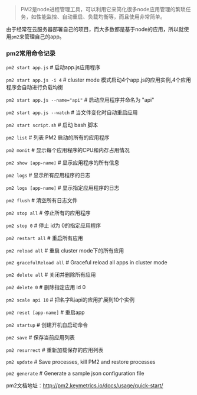 
>PM2是node进程管理工具，可以利用它来简化很多node应用管理的繁琐任务，如性能监控、自动重启、负载均衡等，而且使用非常简单。


由于经常在云服务器部署自己的项目，而大多数都是基于node的应用，所以就使用`pm2`来管理自己的app。

### pm2常用命令记录

`pm2 start app.js`              # 启动app.js应用程序

`pm2 start app.js -i 4`   # cluster mode 模式启动4个app.js的应用实例,4个应用程序会自动进行负载均衡

`pm2 start app.js --name="api"` # 启动应用程序并命名为 "api"

`pm2 start app.js --watch`   # 当文件变化时自动重启应用

`pm2 start script.sh`      # 启动 bash 脚本

`pm2 list`           # 列表 PM2 启动的所有的应用程序

`pm2 monit`           # 显示每个应用程序的CPU和内存占用情况

`pm2 show [app-name]`     # 显示应用程序的所有信息

`pm2 logs`           # 显示所有应用程序的日志

`pm2 logs [app-name]`      # 显示指定应用程序的日志

`pm2 flush`            # 清空所有日志文件

`pm2 stop all`         # 停止所有的应用程序

`pm2 stop 0`       # 停止 id为 0的指定应用程序

`pm2 restart all`        # 重启所有应用

`pm2 reload all`        # 重启 cluster mode下的所有应用

`pm2 gracefulReload all`    # Graceful reload all apps in cluster mode

`pm2 delete all`        # 关闭并删除所有应用

`pm2 delete 0`         # 删除指定应用 id 0

`pm2 scale api 10`       # 把名字叫api的应用扩展到10个实例

`pm2 reset [app-name]`    # 重启app

`pm2 startup`         # 创建开机自启动命令

`pm2 save`          # 保存当前应用列表

`pm2 resurrect`        # 重新加载保存的应用列表

`pm2 update`         # Save processes, kill PM2 and restore processes

`pm2 generate`         # Generate a sample json configuration file

pm2文档地址：http://pm2.keymetrics.io/docs/usage/quick-start/


